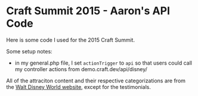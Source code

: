 # Craft Summit 2015 - Aaron's API Code

Here is some code I used for the 2015 Craft Summit.

Some setup notes: 
* in my general.php file, I set `actionTrigger` to `api` so that users could call my controller actions from demo.craft.dev/api/disney/

All of the attraciton content and their respective categorizations are from the [Walt Disney World website](https://disneyworld.disney.go.com/attractions/), except for the testimonials.
